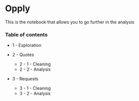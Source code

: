 # Opply

This is the notebook that allows you to go further in the analysis

### Table of contents

* 1 -  Exploration
* 2 - Quotes
  * 2 - 1 - Cleaning
  * 2 - 2 - Analysis

* 3 - Requests
  * 3 - 1 - Cleaning
  * 3 - 2 - Analysis
